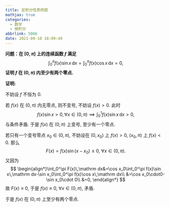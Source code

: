 ```yaml
---
title: 定积分性质例题
mathjax: true
categories:
  - 数学
  - 微积分
abbrlink: 5066
date: 2021-09-10 18:09:49
---
```


**问题：在 $[0,\pi]$ 上的连续函数 $f$ 满足**
$$
\int_0^\pi f(x)\sin x\,\mathrm dx=\int_0^\pi f(x)\cos x\,\mathrm dx=0,
$$
**证明 $f$ 在 $(0,\pi)$ 内至少有两个零点.**

<!--more-->

**证明:**

不妨设 $f$ 不恒为 0. 

若 $f(x)$ 在 $(0,\pi)$ 内无零点, 则不变号, 不妨设 $f(x)>0$. 此时$$f(x)\sin x>0,\forall x\in(0,\pi)\implies\int_0^1f(x)\sin x\,\mathrm dx>0,$$ 与条件矛盾. 于是 $f(x)$ 在 $(0,\pi)$ 上变号, 至少有一个零点.

若只有一个变号零点 $x_0\in(0,\pi)$, 不妨设在 $(0,x_0)$ 上 $f(x)>0$, $(x_0,\pi)$ 上 $f(x)<0$. 那么
$$
F(x)=f(x)\sin(x-x_0)\leq0,~\forall x\in(0,\pi).
$$
又因为
$$
\begin{align*}\int_0^\pi F(x)\,\mathrm dx&=\cos x_0\int_0^\pi f(x)\sin x\,\mathrm dx-\sin x_0\int_0^\pi f(x)\cos x\,\mathrm dx\\
&=\cos x_0\cdot0-\sin x_0\cdot 0\\
&=0,
\end{align*}
$$
故 $F(x)\equiv0$, 于是 $f(x)\equiv0,~\forall x\in(0,\pi)$, 矛盾.

于是 $f(x)$ 在 $(0,\pi)$ 上至少有两个零点.
